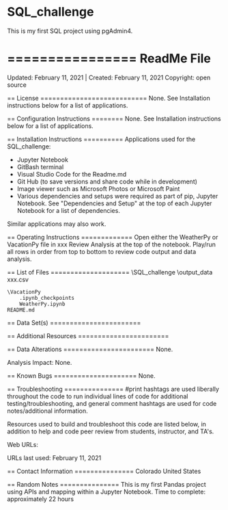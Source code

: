 # SQL_challenge
This is my first SQL project using pgAdmin4.

================
ReadMe File
================

Updated: February 11, 2021 | Created: February 11, 2021
Copyright: open source

== License ===========================
None. See Installation instructions below for a list of applications.


== Configuration Instructions ========
None. See Installation instructions below for a list of applications.


== Installation Instructions ==========
Applications used for the SQL_challenge:
- Jupyter Notebook
- GitBash terminal
- Visual Studio Code for the Readme.md
- Git Hub (to save versions and share code while in development)
- Image viewer such as Microsoft Photos or Microsoft Paint
- Various dependencies and setups were required as part of pip, Jupyter Notebook. See "Dependencies and Setup" at the top of each Jupyter Notebook for a list of dependencies.

Similar applications may also work.


== Operating Instructions =============
Open either the WeatherPy or VacationPy file in xxx
Review Analysis at the top of the notebook.
Play/run all rows in order from top to bottom to review code output and data analysis.



== List of Files ====================
\SQL_challenge
    \output_data
        xxx.csv

    \VacationPy
        .ipynb_checkpoints
        WeatherPy.ipynb
    README.md


== Data Set(s) =======================



== Additional Resources =======================







== Data Alterations =======================
None.

Analysis Impact: None.


== Known Bugs =====================
None.


== Troubleshooting ===============
#print hashtags are used liberally throughout the code to run individual lines of code for additional testing/troubleshooting, and general comment hashtags are used for code notes/additional information.





Resources used to build and troubleshoot this code are listed below, in addition to help and code peer review from students, instructor, and TA's.


Web URLs:




URLs last used: February 11, 2021



== Contact Information ===============
Colorado   United States



== Random Notes ===============
This is my first Pandas project using APIs and mapping within a Jupyter Notebook.
Time to complete: approximately 22 hours
